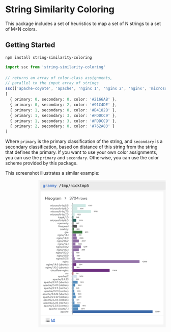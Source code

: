 # String Similarity Coloring

This package includes a set of heuristics to map a set of N strings to
a set of M<N colors.

## Getting Started

```
npm install string-similarity-coloring
```

```typescript
import ssc from 'string-similarity-coloring'

// returns an array of color-class assignments,
// parallel to the input array of strings
ssc(['apache-coyote', 'apache', 'nginx 1', 'nginx 2', 'nginx', 'microsoft a'])
[
  { primary: 0, secondary: 0, color: '#2166AB' },
  { primary: 0, secondary: 2, color: '#91C4DE' },
  { primary: 1, secondary: 0, color: '#B4182B' },
  { primary: 1, secondary: 3, color: '#FDDCC9' },
  { primary: 1, secondary: 3, color: '#FDDCC9' },
  { primary: 2, secondary: 0, color: '#762A83' }
]
```

Where `primary` is the primary classification of the string, and
`secondary` is a secondary classification, based on distance of this
string from the string that defines the primary. If you want to use
your own color assignments, you can use the `primary` and
`secondary`. Otherwise, you can use the color scheme provided by this
package.

This screenshot illustrates a similar example:

<img align="right" width="400" src="docs/string-similarity-coloring.png">
